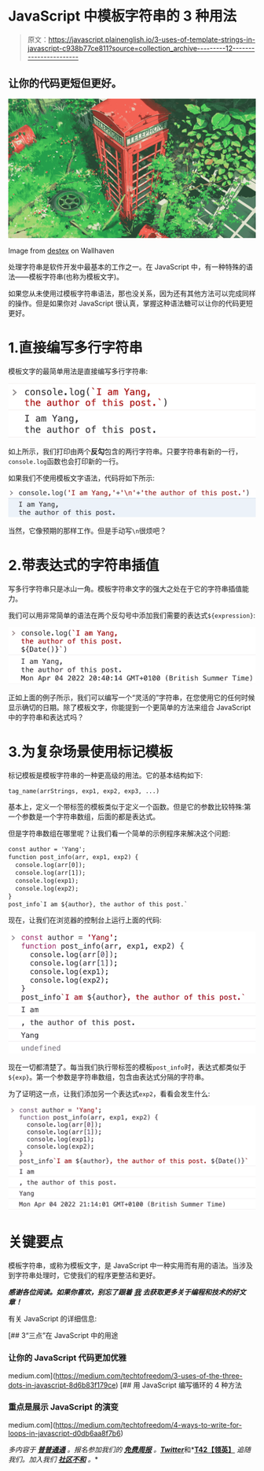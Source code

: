 # JavaScript 中模板字符串的 3 种用法

> 原文：<https://javascript.plainenglish.io/3-uses-of-template-strings-in-javascript-c938b77ce811?source=collection_archive---------12----------------------->

## 让你的代码更短但更好。

![](img/4611ed08efa9374e26941b9349ea88bb.png)

Image from [destex](https://wallhaven.cc/user/destex) on Wallhaven

处理字符串是软件开发中最基本的工作之一。在 JavaScript 中，有一种特殊的语法——模板字符串(也称为模板文字)。

如果您从未使用过模板字符串语法，那也没关系，因为还有其他方法可以完成同样的操作。但是如果你对 JavaScript 很认真，掌握这种语法糖可以让你的代码更短更好。

# 1.直接编写多行字符串

模板文字的最简单用法是直接编写多行字符串:

![](img/fc91612789f59e00c548c21fffe4825d.png)

如上所示，我们打印由两个**反勾**包含的两行字符串。只要字符串有新的一行，`console.log`函数也会打印新的一行。

如果我们不使用模板文字语法，代码将如下所示:

![](img/94bc0f0b99039e0d7b35b64b4b363a92.png)

当然，它像预期的那样工作。但是手动写`\n`很烦吧？

# 2.带表达式的字符串插值

写多行字符串只是冰山一角。模板字符串文字的强大之处在于它的字符串插值能力。

我们可以用非常简单的语法在两个反勾号中添加我们需要的表达式`${expression}`:

![](img/c8c050812025a554481ce263e9c88e90.png)

正如上面的例子所示，我们可以编写一个“灵活的”字符串，在您使用它的任何时候显示确切的日期。除了模板文字，你能提到一个更简单的方法来组合 JavaScript 中的字符串和表达式吗？

# 3.为复杂场景使用标记模板

标记模板是模板字符串的一种更高级的用法。它的基本结构如下:

```
tag_name(arrStrings, exp1, exp2, exp3, ...)
```

基本上，定义一个带标签的模板类似于定义一个函数。但是它的参数比较特殊:第一个参数是一个字符串数组，后面的都是表达式。

但是字符串数组在哪里呢？让我们看一个简单的示例程序来解决这个问题:

```
const author = 'Yang';
function post_info(arr, exp1, exp2) {
  console.log(arr[0]);
  console.log(arr[1]);
  console.log(exp1);
  console.log(exp2);
}
post_info`I am ${author}, the author of this post.`
```

现在，让我们在浏览器的控制台上运行上面的代码:

![](img/9c9dffc14d44a5c73ccf1f4fbb85f130.png)

现在一切都清楚了。每当我们执行带标签的模板`post_info`时，表达式都类似于`${exp}`。第一个参数是字符串数组，包含由表达式分隔的字符串。

为了证明这一点，让我们添加另一个表达式`exp2`，看看会发生什么:

![](img/348ae04dc49a5a6a75c16663c0eb9121.png)

# 关键要点

模板字符串，或称为模板文字，是 JavaScript 中一种实用而有用的语法。当涉及到字符串处理时，它使我们的程序更整洁和更好。

***感谢各位阅读。如果你喜欢，别忘了跟着*** [***我***](https://yangzhou1993.medium.com/follow) ***去获取更多关于编程和技术的好文章！***

有关 JavaScript 的详细信息:

[](https://medium.com/techtofreedom/3-uses-of-the-three-dots-in-javascript-8d6b83f179ce) [## 3“三点”在 JavaScript 中的用途

### 让你的 JavaScript 代码更加优雅

medium.com](https://medium.com/techtofreedom/3-uses-of-the-three-dots-in-javascript-8d6b83f179ce) [](https://medium.com/techtofreedom/4-ways-to-write-for-loops-in-javascript-d0db6aa8f7b6) [## 用 JavaScript 编写循环的 4 种方法

### 重点是展示 JavaScript 的演变

medium.com](https://medium.com/techtofreedom/4-ways-to-write-for-loops-in-javascript-d0db6aa8f7b6) 

*多内容于* [***普普通通***](https://plainenglish.io/) *。报名参加我们的* [***免费周报***](http://newsletter.plainenglish.io/) *。*[***Twitter***](https://twitter.com/inPlainEngHQ)和*[**T42【领英】**](https://www.linkedin.com/company/inplainenglish/) *追随我们。加入我们* [***社区不和***](https://discord.gg/GtDtUAvyhW) *。**